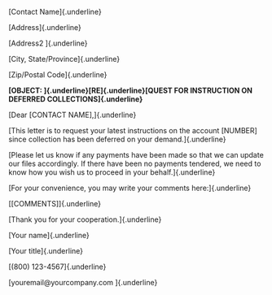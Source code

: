 [Contact Name]{.underline}

[Address]{.underline}

[Address2 ]{.underline}

[City, State/Province]{.underline}

[Zip/Postal Code]{.underline}

**[OBJECT: ]{.underline}[RE]{.underline}[QUEST FOR INSTRUCTION ON
DEFERRED COLLECTIONS]{.underline}**

[Dear \[CONTACT NAME\],]{.underline}

[This letter is to request your latest instructions on the account
\[NUMBER\] since collection has been deferred on your
demand.]{.underline}

[Please let us know if any payments have been made so that we can update
our files accordingly. If there have been no payments tendered, we need
to know how you wish us to proceed in your behalf.]{.underline}

[For your convenience, you may write your comments here:]{.underline}

[\[COMMENTS\]]{.underline}

[Thank you for your cooperation.]{.underline}

[Your name]{.underline}

[Your title]{.underline}

[(800) 123-4567]{.underline}

[youremail\@yourcompany.com ]{.underline}
